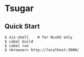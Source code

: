 # Tsugar

## Quick Start

```console
$ nix-shell    # for NixOS only
$ cabal build
$ cabal run
$ <browser> http://localhost:3000/
```
